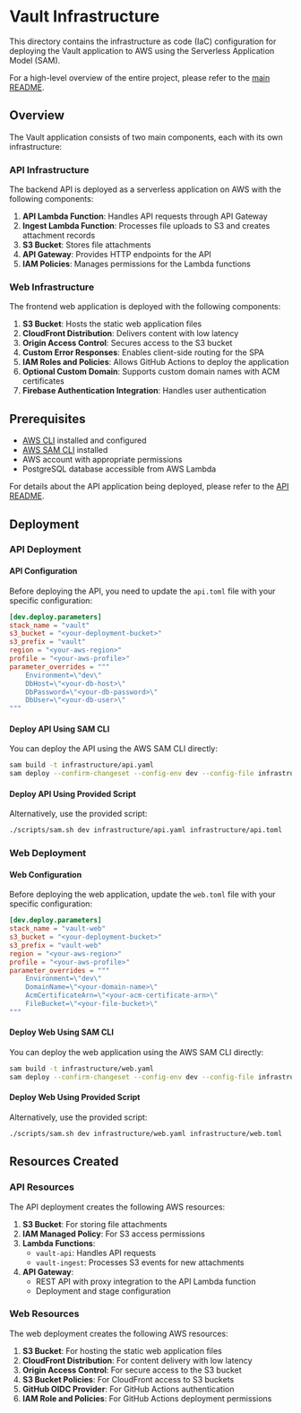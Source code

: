 # Vault Infrastructure

This directory contains the infrastructure as code (IaC) configuration for deploying the Vault application to AWS using the Serverless Application Model (SAM).

For a high-level overview of the entire project, please refer to the [main README](../README.md).

## Overview

The Vault application consists of two main components, each with its own infrastructure:

### API Infrastructure

The backend API is deployed as a serverless application on AWS with the following components:

1. **API Lambda Function**: Handles API requests through API Gateway
2. **Ingest Lambda Function**: Processes file uploads to S3 and creates attachment records
3. **S3 Bucket**: Stores file attachments
4. **API Gateway**: Provides HTTP endpoints for the API
5. **IAM Policies**: Manages permissions for the Lambda functions

### Web Infrastructure

The frontend web application is deployed with the following components:

1. **S3 Bucket**: Hosts the static web application files
2. **CloudFront Distribution**: Delivers content with low latency
3. **Origin Access Control**: Secures access to the S3 bucket
4. **Custom Error Responses**: Enables client-side routing for the SPA
5. **IAM Roles and Policies**: Allows GitHub Actions to deploy the application
6. **Optional Custom Domain**: Supports custom domain names with ACM certificates
7. **Firebase Authentication Integration**: Handles user authentication

## Prerequisites

- [AWS CLI](https://aws.amazon.com/cli/) installed and configured
- [AWS SAM CLI](https://docs.aws.amazon.com/serverless-application-model/latest/developerguide/serverless-sam-cli-install.html) installed
- AWS account with appropriate permissions
- PostgreSQL database accessible from AWS Lambda

For details about the API application being deployed, please refer to the [API README](../api/README.md).

## Deployment

### API Deployment

#### API Configuration

Before deploying the API, you need to update the `api.toml` file with your specific configuration:

```toml
[dev.deploy.parameters]
stack_name = "vault"
s3_bucket = "<your-deployment-bucket>"
s3_prefix = "vault"
region = "<your-aws-region>"
profile = "<your-aws-profile>"
parameter_overrides = """
    Environment=\"dev\"
    DbHost=\"<your-db-host>\"
    DbPassword=\"<your-db-password>\"
    DbUser=\"<your-db-user>\"
"""
```

#### Deploy API Using SAM CLI

You can deploy the API using the AWS SAM CLI directly:

```bash
sam build -t infrastructure/api.yaml
sam deploy --confirm-changeset --config-env dev --config-file infrastructure/api.toml
```

#### Deploy API Using Provided Script

Alternatively, use the provided script:

```bash
./scripts/sam.sh dev infrastructure/api.yaml infrastructure/api.toml
```

### Web Deployment

#### Web Configuration

Before deploying the web application, update the `web.toml` file with your specific configuration:

```toml
[dev.deploy.parameters]
stack_name = "vault-web"
s3_bucket = "<your-deployment-bucket>"
s3_prefix = "vault-web"
region = "<your-aws-region>"
profile = "<your-aws-profile>"
parameter_overrides = """
    Environment=\"dev\"
    DomainName=\"<your-domain-name>\"
    AcmCertificateArn=\"<your-acm-certificate-arn>\"
    FileBucket=\"<your-file-bucket>\"
"""
```

#### Deploy Web Using SAM CLI

You can deploy the web application using the AWS SAM CLI directly:

```bash
sam build -t infrastructure/web.yaml
sam deploy --confirm-changeset --config-env dev --config-file infrastructure/web.toml
```

#### Deploy Web Using Provided Script

Alternatively, use the provided script:

```bash
./scripts/sam.sh dev infrastructure/web.yaml infrastructure/web.toml
```

## Resources Created

### API Resources

The API deployment creates the following AWS resources:

1. **S3 Bucket**: For storing file attachments
2. **IAM Managed Policy**: For S3 access permissions
3. **Lambda Functions**:
   - `vault-api`: Handles API requests
   - `vault-ingest`: Processes S3 events for new attachments
4. **API Gateway**:
   - REST API with proxy integration to the API Lambda function
   - Deployment and stage configuration

### Web Resources

The web deployment creates the following AWS resources:

1. **S3 Bucket**: For hosting the static web application files
2. **CloudFront Distribution**: For content delivery with low latency
3. **Origin Access Control**: For secure access to the S3 bucket
4. **S3 Bucket Policies**: For CloudFront access to S3 buckets
5. **GitHub OIDC Provider**: For GitHub Actions authentication
6. **IAM Role and Policies**: For GitHub Actions deployment permissions

